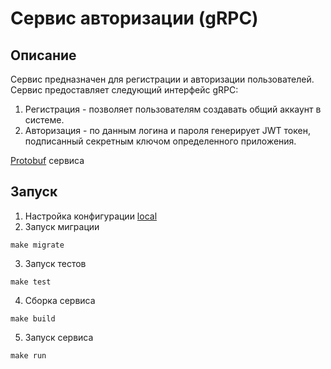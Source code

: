 # Сервис авторизации (gRPC)
## Описание

Сервис предназначен для регистрации и авторизации пользователей. 
Сервис предоставляет следующий интерфейс gRPC:

1) Регистрация - позволяет пользователям создавать общий аккаунт в системе.
2) Авторизация - по данным логина и пароля генерирует JWT токен, подписанный секретным ключом определенного приложения.

[Protobuf](https://github.com/vleantonov/Auth-gRPC/blob/master/pkg/protos/proto/sso/sso.proto) сервиса

## Запуск

1) Настройка конфигурации [local](https://github.com/vleantonov/Auth-gRPC/blob/master/config)
2) Запуск миграции

```shell
make migrate
```
3) Запуск тестов

```shell
make test
```

4) Сборка сервиса

```shell
make build
```

5) Запуск сервиса

```shell
make run
```
